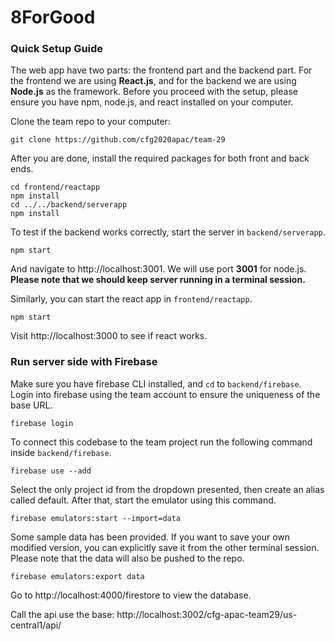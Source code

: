 # 8ForGood

### Quick Setup Guide

The web app have two parts: the frontend part and the backend part. For the frontend we are using **React.js**, and for the backend we are using **Node.js** as the framework. Before you proceed with the setup, please ensure you have npm, node.js, and react installed on your computer.

Clone the team repo to your computer:

```
git clone https://github.com/cfg2020apac/team-29
```

After you are done, install the required packages for both front and back ends.

```
cd frontend/reactapp
npm install
cd ../../backend/serverapp
npm install
```

To test if the backend works correctly, start the server in `backend/serverapp`.

```
npm start
```

And navigate to http://localhost:3001. We will use port **3001** for node.js. **Please note that we should keep server running in a terminal session.**

Similarly, you can start the react app in `frontend/reactapp`.

```
npm start
```

Visit http://localhost:3000 to see if react works.

### Run server side with Firebase

Make sure you have firebase CLI installed, and `cd` to `backend/firebase`. Login into firebase using the team account to ensure the uniqueness of the base URL.

```
firebase login
```

To connect this codebase to the team project run the following command inside `backend/firebase`.

```
firebase use --add
```

Select the only project id from the dropdown presented, then create an alias called default. After that, start the emulator using this command. 

```
firebase emulators:start --import=data
```

Some sample data has been provided. If you want to save your own modified version, you can explicitly save it from the other terminal session. Please note that the data will also be pushed to the repo.

```
firebase emulators:export data
```

Go to http://localhost:4000/firestore to view the database.

Call the api use the base: http://localhost:3002/cfg-apac-team29/us-central1/api/
